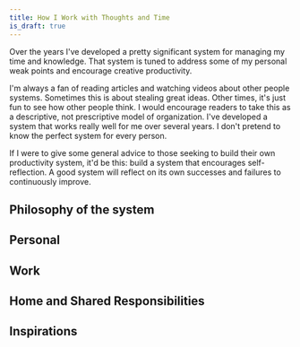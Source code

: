 ```yaml
---
title: How I Work with Thoughts and Time
is_draft: true
---
```


Over the years I've developed a pretty significant system for managing my time and knowledge.
That system is tuned to address some of my personal weak points and encourage creative productivity.

I'm always a fan of reading articles and watching videos about other people systems.
Sometimes this is about stealing great ideas. Other times, it's just fun to see how other people think.
I would encourage readers to take this as a descriptive, not prescriptive model of organization.
I've developed a system that works really well for me over several years.
I don't pretend to know the perfect system for every person.

If I were to give some general advice to those seeking to build their own productivity system,
it'd be this: build a system that encourages self-reflection. A good system will reflect on its
own successes and failures to continuously improve.

## Philosophy of the system

## Personal

## Work

## Home and Shared Responsibilities


## Inspirations
